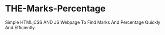 # THE-Marks-Percentage
Simple HTML,CSS AND JS Webpage To Find Marks And Percentage Quickly And Efficiently.
